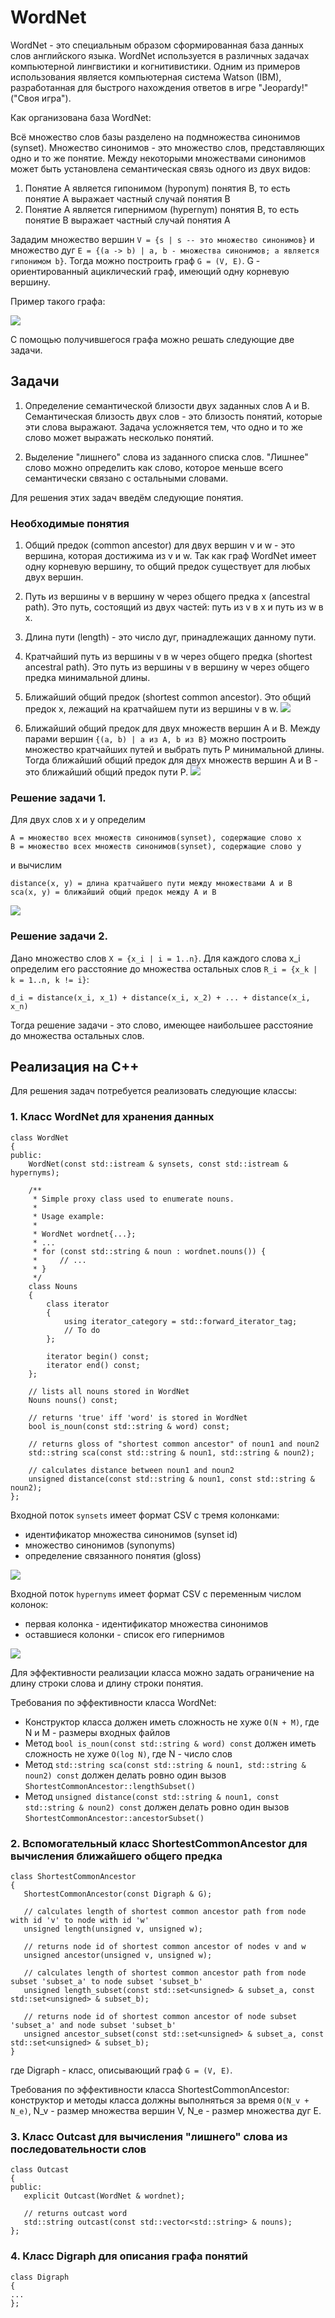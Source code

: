 # WordNet

WordNet - это специальным образом сформированная база данных слов английского языка. WordNet используется в различных задачах компьютерной лингвистики и когнитивистики. Одним из примеров использования является компьютерная система Watson (IBM), разработанная для быстрого нахождения ответов в игре "Jeopardy!" ("Своя игра").

Как организована база WordNet:

Всё множество слов базы разделено на подмножества синонимов (synset). Множество синонимов - это множество слов, представляющих одно и то же понятие. Между некоторыми множествами синонимов может быть установлена семантическая связь одного из двух видов:
1. Понятие А является гипонимом (hyponym) понятия В, то есть понятие А выражает частный случай понятия В
2. Понятие А является гипернимом (hypernym) понятия В, то есть понятие В выражает частный случай понятия А

Зададим множество вершин ```V = {s | s -- это множество синонимов}``` и множество дуг ```E = {(a -> b) | a, b - множества синонимов; а является гипонимом b}```. Тогда можно построить граф ```G = (V, E)```. G - ориентированный ациклический граф, имеющий одну корневую вершину.

Пример такого графа:

![](https://www.cs.princeton.edu/courses/archive/fall19/cos226/assignments/wordnet/images/wordnet-event.png)

С помощью получившегося графа можно решать следующие две задачи.

## Задачи

1. Определение семантической близости двух заданных слов A и B. Семантическая близость двух слов - это близость понятий, которые эти слова выражают. Задача усложняется тем, что одно и то же слово может выражать несколько понятий.

2. Выделение "лишнего" слова из заданного списка слов. "Лишнее" слово можно определить как слово, которое меньше всего семантически связано с остальными словами.

Для решения этих задач введём следующие понятия.

### Необходимые понятия

1. Общий предок (common ancestor) для двух вершин v и w - это вершина, которая достижима из v и w. Так как граф WordNet имеет одну корневую вершину, то общий предок существует для любых двух вершин.

2. Путь из вершины v в вершину w через общего предка x (ancestral path). Это путь, состоящий из двух частей: путь из v в x и путь из w в x.

3. Длина пути (length) - это число дуг, принадлежащих данному пути.

4. Кратчайший путь из вершины v в w через общего предка (shortest ancestral path). Это путь из вершины v в вершину w через общего предка минимальной длины.

5. Ближайший общий предок (shortest common ancestor). Это общий предок x, лежащий на кратчайшем пути из вершины v в w.
   ![](https://www.cs.princeton.edu/courses/archive/fall19/cos226/assignments/wordnet/images/wordnet-sca.png)

6. Ближайший общий предок для двух множеств вершин A и В. Между парами вершин ```{(a, b) | a из A, b из B}``` можно построить множество кратчайших путей и выбрать путь P минимальной длины. Тогда ближайший общий предок для двух множеств вершин A и В - это ближайший общий предок пути P.
   ![](https://www.cs.princeton.edu/courses/archive/fall19/cos226/assignments/wordnet/images/wordnet-sca-set.png)

### Решение задачи 1.
Для двух слов x и y определим
```
A = множество всех множеств синонимов(synset), содержащие слово x
B = множество всех множеств синонимов(synset), содержащие слово y
```
и вычислим
```
distance(x, y) = длина кратчайшего пути между множествами A и B
sca(x, y) = ближайший общий предок между A и B
```
![](https://www.cs.princeton.edu/courses/archive/fall19/cos226/assignments/wordnet/images/wordnet-distance.png)

### Решение задачи 2.
Дано множество слов ```X = {x_i | i = 1..n}```. Для каждого слова x_i определим его расстояние до множества остальных слов ```R_i = {x_k | k = 1..n, k != i}```:

```d_i = distance(x_i, x_1) + distance(x_i, x_2) + ... + distance(x_i, x_n)```

Тогда решение задачи - это слово, имеющее наибольшее расстояние до множества остальных слов.

## Реализация на C++

Для решения задач потребуется реализовать следующие классы:

### 1. Класс WordNet для хранения данных
```
class WordNet
{
public:
    WordNet(const std::istream & synsets, const std::istream & hypernyms);

    /**
     * Simple proxy class used to enumerate nouns.
     *
     * Usage example:
     *
     * WordNet wordnet{...};
     * ...
     * for (const std::string & noun : wordnet.nouns()) {
     *     // ...
     * }
     */
    class Nouns
    {
        class iterator
        {
            using iterator_category = std::forward_iterator_tag;
            // To do
        };

        iterator begin() const;
        iterator end() const;
    };

    // lists all nouns stored in WordNet
    Nouns nouns() const;

    // returns 'true' iff 'word' is stored in WordNet
    bool is_noun(const std::string & word) const;

    // returns gloss of "shortest common ancestor" of noun1 and noun2
    std::string sca(const std::string & noun1, std::string & noun2);

    // calculates distance between noun1 and noun2
    unsigned distance(const std::string & noun1, const std::string & noun2);
};
```
Входной поток ```synsets``` имеет формат CSV с тремя колонками:
* идентификатор множества синонимов (synset id)
* множество синонимов (synonyms)
* определение связанного понятия (gloss)

![](https://www.cs.princeton.edu/courses/archive/fall19/cos226/assignments/wordnet/images/wordnet-synsets.png)

Входной поток ```hypernyms``` имеет формат CSV c переменным числом колонок:
* первая колонка - идентификатор множества синонимов
* оставшиеся колонки - список его гипернимов

![](https://www.cs.princeton.edu/courses/archive/fall19/cos226/assignments/wordnet/images/wordnet-hypernyms.png)

Для эффективности реализации класса можно задать ограничение на длину строки слова и длину строки понятия.

Требования по эффективности класса WordNet:
* Конструктор класса должен иметь сложность не хуже ```O(N + M)```, где N и М - размеры входных файлов
* Метод ```bool is_noun(const std::string & word) const``` должен иметь сложность не хуже ```O(log N)```, где N - число слов
* Метод ```std::string sca(const std::string & noun1, std::string & noun2) const``` должен делать ровно один вызов ```ShortestCommonAncestor::lengthSubset()```
* Метод ```unsigned distance(const std::string & noun1, const std::string & noun2) const``` должен делать ровно один вызов ```ShortestCommonAncestor::ancestorSubset()```

### 2. Вспомогательный класс ShortestCommonAncestor для вычисления ближайшего общего предка
```
class ShortestCommonAncestor
{
   ShortestCommonAncestor(const Digraph & G);

   // calculates length of shortest common ancestor path from node with id 'v' to node with id 'w'
   unsigned length(unsigned v, unsigned w);

   // returns node id of shortest common ancestor of nodes v and w
   unsigned ancestor(unsigned v, unsigned w);

   // calculates length of shortest common ancestor path from node subset 'subset_a' to node subset 'subset_b'
   unsigned length_subset(const std::set<unsigned> & subset_a, const std::set<unsigned> & subset_b);

   // returns node id of shortest common ancestor of node subset 'subset_a' and node subset 'subset_b'
   unsigned ancestor_subset(const std::set<unsigned> & subset_a, const std::set<unsigned> & subset_b);
}
```
где Digraph - класс, описывающий граф ```G = (V, E)```.

Требования по эффективности класса ShortestCommonAncestor: конструктор и методы класса должны выполняться за время ```O(N_v + N_e)```, N_v - размер множества вершин V, N_e - размер множества дуг E.

### 3. Класс Outcast для вычисления "лишнего" слова из последовательности слов

```
class Outcast
{
public:
   explicit Outcast(WordNet & wordnet);

   // returns outcast word
   std::string outcast(const std::vector<std::string> & nouns);
};
```

### 4. Класс Digraph для описания графа понятий

```
class Digraph
{
...
};
```
